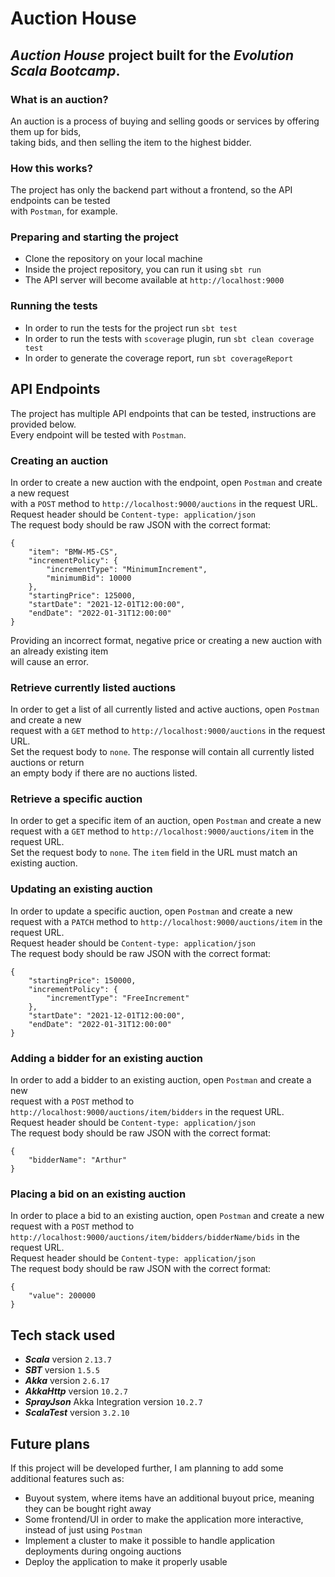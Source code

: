 # Auction House

## **_Auction House_** project built for the **_Evolution Scala Bootcamp_**.

### What is an auction?
An auction is a process of buying and selling goods or services by offering them up for bids,\
taking bids, and then selling the item to the highest bidder.

### How this works?
The project has only the backend part without a frontend, so the API endpoints can be tested\
with `Postman`, for example.

### Preparing and starting the project
- Clone the repository on your local machine
- Inside the project repository, you can run it using `sbt run`
- The API server will become available at `http://localhost:9000`

### Running the tests
- In order to run the tests for the project run `sbt test`
- In order to run the tests with `scoverage` plugin, run `sbt clean coverage test`
- In order to generate the coverage report, run `sbt coverageReport`

## API Endpoints
The project has multiple API endpoints that can be tested, instructions are provided below.\
Every endpoint will be tested with `Postman`.

### Creating an auction
In order to create a new auction with the endpoint, open `Postman` and create a new request\
with a `POST` method to `http://localhost:9000/auctions` in the request URL.\
Request header should be `Content-type: application/json`\
The request body should be raw JSON with the correct format:
```
{
	"item": "BMW-M5-CS",
	"incrementPolicy": {
		"incrementType": "MinimumIncrement",
		"minimumBid": 10000
	},
	"startingPrice": 125000,
	"startDate": "2021-12-01T12:00:00",
	"endDate": "2022-01-31T12:00:00"
}
```
Providing an incorrect format, negative price or creating a new auction with an already existing item\
will cause an error.

### Retrieve currently listed auctions
In order to get a list of all currently listed and active auctions, open `Postman` and create a new\
request with a `GET` method to `http://localhost:9000/auctions` in the request URL.\
Set the request body to `none`. The response will contain all currently listed auctions or return\
an empty body if there are no auctions listed.

### Retrieve a specific auction
In order to get a specific item of an auction, open `Postman` and create a new\
request with a `GET` method to `http://localhost:9000/auctions/item` in the request URL.\
Set the request body to `none`. The `item` field in the URL must match an existing auction.

### Updating an existing auction
In order to update a specific auction, open `Postman` and create a new\
request with a `PATCH` method to `http://localhost:9000/auctions/item` in the request URL.\
Request header should be `Content-type: application/json`\
The request body should be raw JSON with the correct format:
```
{
	"startingPrice": 150000,
	"incrementPolicy": {
		"incrementType": "FreeIncrement"
	},
	"startDate": "2021-12-01T12:00:00",
	"endDate": "2022-01-31T12:00:00"
}
```

### Adding a bidder for an existing auction
In order to add a bidder to an existing auction, open `Postman` and create a new\
request with a `POST` method to `http://localhost:9000/auctions/item/bidders` in the request URL.\
Request header should be `Content-type: application/json`\
The request body should be raw JSON with the correct format:
```
{
	"bidderName": "Arthur"
}
```

### Placing a bid on an existing auction
In order to place a bid to an existing auction, open `Postman` and create a new\
request with a `POST` method to `http://localhost:9000/auctions/item/bidders/bidderName/bids` in the request URL.\
Request header should be `Content-type: application/json`\
The request body should be raw JSON with the correct format:
```
{
	"value": 200000
}
```

## Tech stack used
- **_Scala_** version `2.13.7`
- **_SBT_** version `1.5.5`
- **_Akka_** version `2.6.17`
- **_AkkaHttp_** version `10.2.7`
- **_SprayJson_** Akka Integration version `10.2.7`
- **_ScalaTest_** version `3.2.10`

## Future plans
If this project will be developed further, I am planning to add some additional features such as:
- Buyout system, where items have an additional buyout price, meaning they can be bought right away
- Some frontend/UI in order to make the application more interactive, instead of just using `Postman`
- Implement a cluster to make it possible to handle application deployments during ongoing auctions
- Deploy the application to make it properly usable
